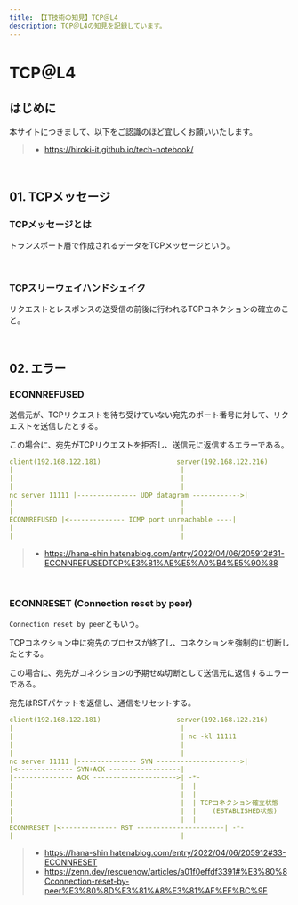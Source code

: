 ```yaml
---
title: 【IT技術の知見】TCP＠L4
description: TCP＠L4の知見を記録しています。
---
```


# TCP＠L4

## はじめに

本サイトにつきまして、以下をご認識のほど宜しくお願いいたします。

> - https://hiroki-it.github.io/tech-notebook/

<br>

## 01. TCPメッセージ

### TCPメッセージとは

トランスポート層で作成されるデータをTCPメッセージという。

<br>

### TCPスリーウェイハンドシェイク

リクエストとレスポンスの送受信の前後に行われるTCPコネクションの確立のこと。

<br>

## 02. エラー

### ECONNREFUSED

送信元が、TCPリクエストを待ち受けていない宛先のポート番号に対して、リクエストを送信したとする。

この場合に、宛先がTCPリクエストを拒否し、送信元に返信するエラーである。

```yaml
client(192.168.122.181)                   server(192.168.122.216)
|                                          |
|                                          |
|                                          |
nc server 11111 |--------------- UDP datagram ------------>|
|                                          |
|                                          |
ECONNREFUSED |<-------------- ICMP port unreachable ----|
|                                          |
|                                          |
```

> - https://hana-shin.hatenablog.com/entry/2022/04/06/205912#31-ECONNREFUSEDTCP%E3%81%AE%E5%A0%B4%E5%90%88

<br>

### ECONNRESET (Connection reset by peer)

`Connection reset by peer`ともいう。

TCPコネクション中に宛先のプロセスが終了し、コネクションを強制的に切断したとする。

この場合に、宛先がコネクションの予期せぬ切断として送信元に返信するエラーである。

宛先はRSTパケットを返信し、通信をリセットする。

```yaml
client(192.168.122.181)                   server(192.168.122.216)
|                                          |
|                                          | nc -kl 11111
|                                          |
|                                          |
nc server 11111 |--------------- SYN --------------------->|
|<-------------- SYN+ACK ------------------|
|--------------- ACK --------------------->| -*-
|                                          |  |
|                                          |  |
|                                          |  | TCPコネクション確立状態
|                                          |  |    (ESTABLISHED状態)
|                                          |  |
ECONNRESET |<-------------- RST ----------------------| -*-
|                                          |
```

> - https://hana-shin.hatenablog.com/entry/2022/04/06/205912#33-ECONNRESET
> - https://zenn.dev/rescuenow/articles/a01f0effdf3391#%E3%80%8Cconnection-reset-by-peer%E3%80%8D%E3%81%A8%E3%81%AF%EF%BC%9F

<br>
